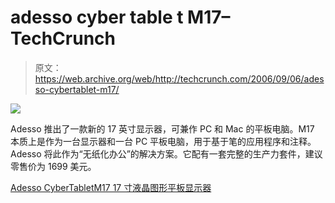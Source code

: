# adesso cyber table t M17–TechCrunch

> 原文：<https://web.archive.org/web/http://techcrunch.com/2006/09/06/adesso-cybertablet-m17/>

![](img/b953e812b018887515d3ffe7a264052c.png)

Adesso 推出了一款新的 17 英寸显示器，可兼作 PC 和 Mac 的平板电脑。M17 本质上是作为一台显示器和一台 PC 平板电脑，用于基于笔的应用程序和注释。Adesso 将此作为“无纸化办公”的解决方案。它配有一套完整的生产力套件，建议零售价为 1699 美元。

[Adesso CyberTabletM17 17 寸液晶图形平板显示器](https://web.archive.org/web/20201021045320/http://www.adesso.com/products_detail.asp?productid=307)